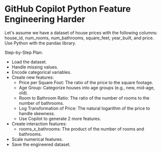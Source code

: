 # GitHub Copilot Python Feature Engineering Harder


Let's assume we have a dataset of house prices with the following columns: house_id, num_rooms, num_bathrooms, square_feet, year_built, and price. Use Python with the pandas library.

Step-by-Step Plan:
- Load the dataset.
- Handle missing values.
- Encode categorical variables.
- Create new features:
	- Price per Square Foot: The ratio of the price to the square footage.
	- Age Group: Categorize houses into age groups (e.g., new, mid-age, old).
	- Room to Bathroom Ratio: The ratio of the number of rooms to the number of bathrooms.
	- Log Transformation of Price: The natural logarithm of the price to handle skewness.
	- Use Copilot to generate 2 more features.
- Create interaction features:
	- rooms_x_bathrooms: The product of the number of rooms and bathrooms.
- Scale numerical features.
- Save the engineered dataset.
